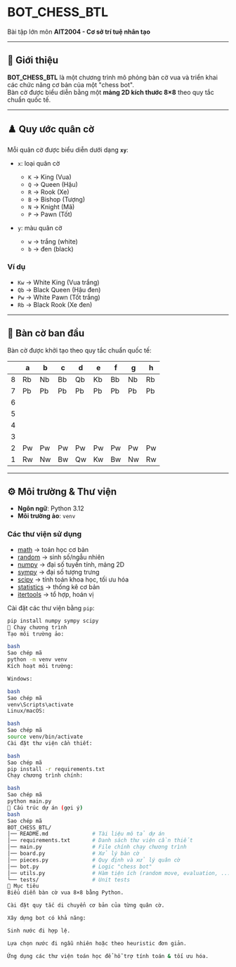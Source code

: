 # BOT_CHESS_BTL
Bài tập lớn môn **AIT2004 - Cơ sở trí tuệ nhân tạo**

---

## 📌 Giới thiệu
**BOT_CHESS_BTL** là một chương trình mô phỏng bàn cờ vua và triển khai các chức năng cơ bản của một "chess bot".  
Bàn cờ được biểu diễn bằng một **mảng 2D kích thước 8×8** theo quy tắc chuẩn quốc tế.  

---

## ♟️ Quy ước quân cờ
Mỗi quân cờ được biểu diễn dưới dạng **`xy`**:  

- `x`: loại quân cờ  
  - `K` → King (Vua)  
  - `Q` → Queen (Hậu)  
  - `R` → Rook (Xe)  
  - `B` → Bishop (Tượng)  
  - `N` → Knight (Mã)  
  - `P` → Pawn (Tốt)  

- `y`: màu quân cờ  
  - `w` → trắng (white)  
  - `b` → đen (black)  

### Ví dụ
- `Kw` → White King (Vua trắng)  
- `Qb` → Black Queen (Hậu đen)  
- `Pw` → White Pawn (Tốt trắng)  
- `Rb` → Black Rook (Xe đen)  

---

## 🏁 Bàn cờ ban đầu
Bàn cờ được khởi tạo theo quy tắc chuẩn quốc tế:

|   | a | b | c | d | e | f | g | h |
|---|---|---|---|---|---|---|---|---|
| 8 | Rb| Nb| Bb| Qb| Kb| Bb| Nb| Rb|
| 7 | Pb| Pb| Pb| Pb| Pb| Pb| Pb| Pb|
| 6 |   |   |   |   |   |   |   |   |
| 5 |   |   |   |   |   |   |   |   |
| 4 |   |   |   |   |   |   |   |   |
| 3 |   |   |   |   |   |   |   |   |
| 2 | Pw| Pw| Pw| Pw| Pw| Pw| Pw| Pw|
| 1 | Rw| Nw| Bw| Qw| Kw| Bw| Nw| Rw|

---

## ⚙️ Môi trường & Thư viện
- **Ngôn ngữ**: Python 3.12  
- **Môi trường ảo**: `venv`

### Các thư viện sử dụng
- [math](https://docs.python.org/3/library/math.html) → toán học cơ bản  
- [random](https://docs.python.org/3/library/random.html) → sinh số/ngẫu nhiên  
- [numpy](https://numpy.org/) → đại số tuyến tính, mảng 2D  
- [sympy](https://www.sympy.org/) → đại số tượng trưng  
- [scipy](https://scipy.org/) → tính toán khoa học, tối ưu hóa  
- [statistics](https://docs.python.org/3/library/statistics.html) → thống kê cơ bản  
- [itertools](https://docs.python.org/3/library/itertools.html) → tổ hợp, hoán vị  

Cài đặt các thư viện bằng `pip`:
```bash
pip install numpy sympy scipy
🚀 Chạy chương trình
Tạo môi trường ảo:

bash
Sao chép mã
python -m venv venv
Kích hoạt môi trường:

Windows:

bash
Sao chép mã
venv\Scripts\activate
Linux/macOS:

bash
Sao chép mã
source venv/bin/activate
Cài đặt thư viện cần thiết:

bash
Sao chép mã
pip install -r requirements.txt
Chạy chương trình chính:

bash
Sao chép mã
python main.py
🧩 Cấu trúc dự án (gợi ý)
bash
Sao chép mã
BOT_CHESS_BTL/
│── README.md              # Tài liệu mô tả dự án
│── requirements.txt       # Danh sách thư viện cần thiết
│── main.py                # File chính chạy chương trình
│── board.py               # Xử lý bàn cờ
│── pieces.py              # Quy định và xử lý quân cờ
│── bot.py                 # Logic "chess bot"
│── utils.py               # Hàm tiện ích (random move, evaluation, ...)
└── tests/                 # Unit tests
🎯 Mục tiêu
Biểu diễn bàn cờ vua 8×8 bằng Python.

Cài đặt quy tắc di chuyển cơ bản của từng quân cờ.

Xây dựng bot có khả năng:

Sinh nước đi hợp lệ.

Lựa chọn nước đi ngẫu nhiên hoặc theo heuristic đơn giản.

Ứng dụng các thư viện toán học để hỗ trợ tính toán & tối ưu hóa.